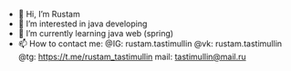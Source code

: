 - 👋 Hi, I’m Rustam
- 👀 I’m interested in java developing
- 🌱 I’m currently learning java web (spring)
- 📫 How to contact me:
@IG: rustam.tastimullin
@vk: rustam.tastimullin
@tg: https://t.me/rustam_tastimullin
mail: tastimullin@mail.ru

<!---
RustamTastimullin/RustamTastimullin is a ✨ special ✨ repository because its `README.md` (this file) appears on your GitHub profile.
You can click the Preview link to take a look at your changes.
--->
